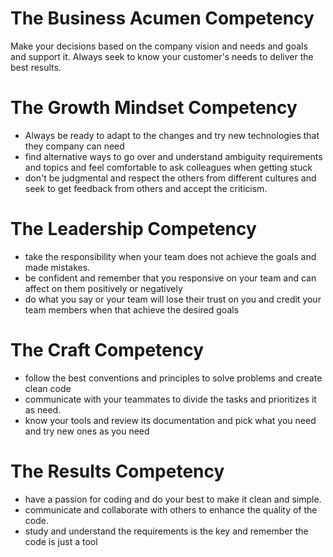 # The Business Acumen Competency
Make your decisions based on the company vision and needs and goals and support it. Always seek to know your customer's needs to deliver the best results.

# The Growth Mindset Competency
* Always be ready to adapt to the changes and try new technologies that they company can need
* find alternative ways to go over and understand ambiguity requirements and topics and feel comfortable to ask colleagues when getting stuck
* don't be judgmental and respect the others from different cultures and seek to get feedback from others and accept the criticism.

# The Leadership Competency

* take the responsibility when your team does not achieve the goals and made mistakes.
* be confident and remember that you responsive on your team and can affect on them positively or negatively
* do what you say or your team will lose their trust on you and credit your team members when that achieve the desired goals

# The Craft Competency

* follow the best conventions and principles to solve problems and create clean code
* communicate with your teammates to divide the tasks and prioritizes it as need.
* know your tools and review its documentation and pick what you need and try new ones as you need


# The Results Competency

* have a passion for coding and do your best to make it clean and simple.
* communicate and collaborate with others to enhance the quality of the code.
* study and understand the requirements is the key and remember the code is just a tool
